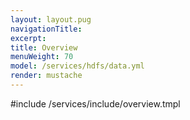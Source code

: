 ```yaml
---
layout: layout.pug
navigationTitle:
excerpt:
title: Overview
menuWeight: 70
model: /services/hdfs/data.yml
render: mustache
---
```


<!-- Imported from https://github.com/mesosphere/dcos-commons.git:sdk-0.40 -->


#include /services/include/overview.tmpl
